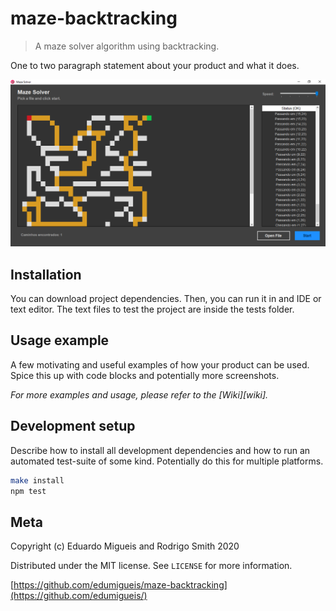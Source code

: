 # maze-backtracking

> A maze solver algorithm using backtracking.

One to two paragraph statement about your product and what it does.

![](header.png)

## Installation

You can download project dependencies. Then, you can run it in and IDE or text editor. The text files to test the project are inside the tests folder.

## Usage example

A few motivating and useful examples of how your product can be used. Spice this up with code blocks and potentially more screenshots.

_For more examples and usage, please refer to the [Wiki][wiki]._

## Development setup

Describe how to install all development dependencies and how to run an automated test-suite of some kind. Potentially do this for multiple platforms.

```sh
make install
npm test
```

## Meta

Copyright (c) Eduardo Migueis and Rodrigo Smith 2020

Distributed under the MIT license. See `LICENSE` for more information.

[https://github.com/edumigueis/maze-backtracking](https://github.com/edumigueis/)

